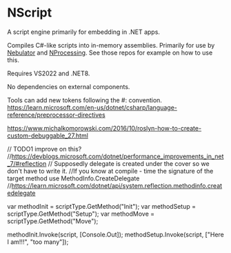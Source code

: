 # NScript
A script engine primarily for embedding in .NET apps.

Compiles C#-like scripts into in-memory assemblies. Primarily for use by [Nebulator](https://github.com/cepthomas/Nebulator/blob/main/README.md)
and [NProcessing](https://github.com/cepthomas/NProcessing/blob/main/README.md). See those repos for example on how to use this.

Requires VS2022 and .NET8.

No dependencies on external components.


Tools can add new tokens following the #: convention.
https://learn.microsoft.com/en-us/dotnet/csharp/language-reference/preprocessor-directives



https://www.michalkomorowski.com/2016/10/roslyn-how-to-create-custom-debuggable_27.html


// TODO1 improve on this?
//https://devblogs.microsoft.com/dotnet/performance_improvements_in_net_7/#reflection
// Supposedly delegate is created under the cover so we don't have to write it.
//If you know at compile - time the signature of the target method use MethodInfo.CreateDelegate
//https://learn.microsoft.com/dotnet/api/system.reflection.methodinfo.createdelegate

var methodInit = scriptType.GetMethod("Init");
var methodSetup = scriptType.GetMethod("Setup");
var methodMove = scriptType.GetMethod("Move");

methodInit.Invoke(script, [Console.Out]);
methodSetup.Invoke(script, ["Here I am!!!", "too many"]);

